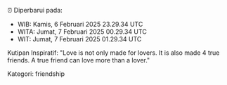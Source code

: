 ⏰ Diperbarui pada:
- WIB: Kamis, 6 Februari 2025 23.29.34 UTC
- WITA: Jumat, 7 Februari 2025 00.29.34 UTC
- WIT: Jumat, 7 Februari 2025 01.29.34 UTC

Kutipan Inspiratif:
"Love is not only made for lovers. It is also made 4 true friends. A true friend can love more than a lover."


Kategori: friendship

